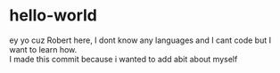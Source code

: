 # hello-world
ey yo cuz
Robert here, I dont know any languages and I cant code but I want to learn how.                 
I made this commit because i wanted to add abit about myself
